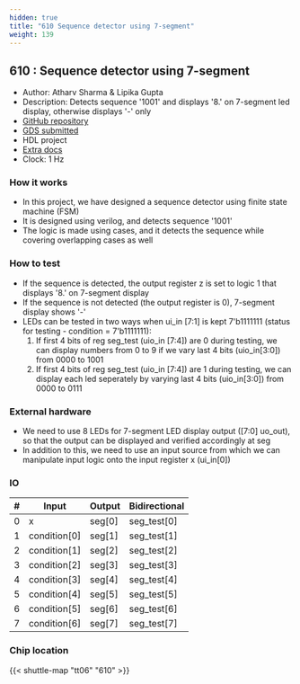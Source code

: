 ```yaml
---
hidden: true
title: "610 Sequence detector using 7-segment"
weight: 139
---
```


## 610 : Sequence detector using 7-segment

* Author: Atharv Sharma & Lipika Gupta
* Description: Detects sequence '1001' and displays '8.' on 7-segment led display, otherwise displays '-' only
* [GitHub repository](https://github.com/atharv-004/tt06-sequence-counter)
* [GDS submitted](https://github.com/atharv-004/tt06-sequence-counter/actions/runs/8753407035)
* HDL project
* [Extra docs](None)
* Clock: 1 Hz

<!---

This file is used to generate your project datasheet. Please fill in the information below and delete any unused
sections.

You can also include images in this folder and reference them in the markdown. Each image must be less than
512 kb in size, and the combined size of all images must be less than 1 MB.
-->


### How it works

- In this project, we have designed a sequence detector using finite state machine (FSM)
- It is designed using verilog, and detects sequence '1001'
- The logic is made using cases, and it detects the sequence while covering overlapping cases as well

### How to test

- If the sequence is detected, the output register z is set to logic 1 that displays '8.' on 7-segment display
- If the sequence is not detected (the output register is 0), 7-segment display shows '-'
- LEDs can be tested in two ways when ui_in [7:1] is kept 7'b1111111 (status for testing - condition = 7'b1111111):
  1. If first 4 bits of reg seg_test (uio_in [7:4]) are 0 during testing, we can display numbers from 0 to 9 if we vary last 4 bits (uio_in[3:0]) from 0000 to 1001
  2. If first 4 bits of reg seg_test (uio_in [7:4]) are 1 during testing, we can display each led seperately by varying last 4 bits (uio_in[3:0]) from 0000 to 0111

### External hardware

- We need to use 8 LEDs for 7-segment LED display output ([7:0] uo_out), so that the output can be displayed and verified accordingly at seg
- In addition to this, we need to use an input source from which we can manipulate input logic onto the input register x (ui_in[0])


### IO

| # | Input          | Output         | Bidirectional   |
| - | -------------- | -------------- | --------------- |
| 0 | x | seg[0] | seg_test[0] |
| 1 | condition[0] | seg[1] | seg_test[1] |
| 2 | condition[1] | seg[2] | seg_test[2] |
| 3 | condition[2] | seg[3] | seg_test[3] |
| 4 | condition[3] | seg[4] | seg_test[4] |
| 5 | condition[4] | seg[5] | seg_test[5] |
| 6 | condition[5] | seg[6] | seg_test[6] |
| 7 | condition[6] | seg[7] | seg_test[7] |

### Chip location

{{< shuttle-map "tt06" "610" >}}

